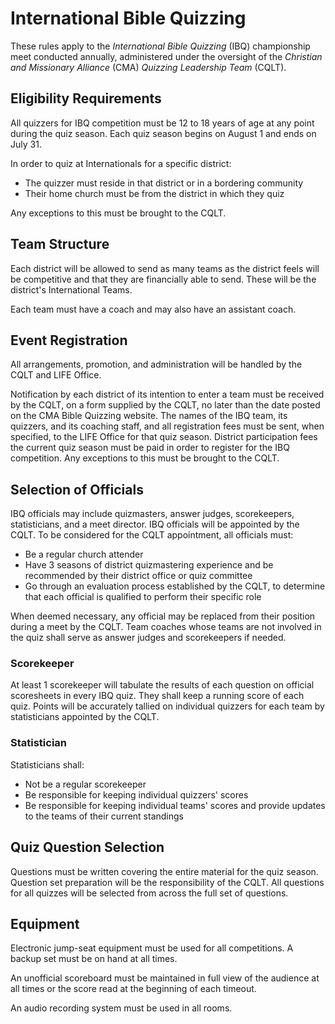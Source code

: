 # International Bible Quizzing

These rules apply to the *International Bible Quizzing* (IBQ) championship meet conducted annually, administered under the oversight of the *Christian and Missionary Alliance* (CMA) *Quizzing Leadership Team* (CQLT).

## Eligibility Requirements

All quizzers for IBQ competition must be 12 to 18 years of age at any point during the quiz season. Each quiz season begins on August 1 and ends on July 31.

In order to quiz at Internationals for a specific district:

- The quizzer must reside in that district or in a bordering community
- Their home church must be from the district in which they quiz

Any exceptions to this must be brought to the CQLT.

## Team Structure

Each district will be allowed to send as many teams as the district feels will be competitive and that they are financially able to send. These will be the district's International Teams.

Each team must have a coach and may also have an assistant coach.

## Event Registration

All arrangements, promotion, and administration will be handled by the CQLT and LIFE Office.

Notification by each district of its intention to enter a team must be received by the CQLT, on a form supplied by the CQLT, no later than the date posted on the CMA Bible Quizzing website. The names of the IBQ team, its quizzers, and its coaching staff, and all registration fees must be sent, when specified, to the LIFE Office for that quiz season. District participation fees the current quiz season must be paid in order to register for the IBQ competition. Any exceptions to this must be brought to the CQLT.

## Selection of Officials

IBQ officials may include quizmasters, answer judges, scorekeepers, statisticians, and a meet director. IBQ officials will be appointed by the CQLT. To be considered for the CQLT appointment, all officials must:

- Be a regular church attender
- Have 3 seasons of district quizmastering experience and be recommended by their district office or quiz committee
- Go through an evaluation process established by the CQLT, to determine that each official is qualified to perform their specific role

When deemed necessary, any official may be replaced from their position during a meet by the CQLT. Team coaches whose teams are not involved in the quiz shall serve as answer judges and scorekeepers if needed.

### Scorekeeper

At least 1 scorekeeper will tabulate the results of each question on official scoresheets in every IBQ quiz. They shall keep a running score of each quiz. Points will be accurately tallied on individual quizzers for each team by statisticians appointed by the CQLT.

### Statistician

Statisticians shall:

- Not be a regular scorekeeper
- Be responsible for keeping individual quizzers' scores
- Be responsible for keeping individual teams' scores and provide updates to the teams of their current standings

## Quiz Question Selection

Questions must be written covering the entire material for the quiz season. Question set preparation will be the responsibility of the CQLT. All questions for all quizzes will be selected from across the full set of questions.

## Equipment

Electronic jump-seat equipment must be used for all competitions. A backup set must be on hand at all times.

An unofficial scoreboard must be maintained in full view of the audience at all times or the score read at the beginning of each timeout.

An audio recording system must be used in all rooms.
